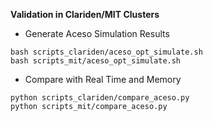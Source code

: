 **Validation in Clariden/MIT Clusters**
 - Generate Aceso Simulation Results
 ```
 bash scripts_clariden/aceso_opt_simulate.sh
 bash scripts_mit/aceso_opt_simulate.sh
 ```
 - Compare with Real Time and Memory
 ```
 python scripts_clariden/compare_aceso.py 
 python scripts_mit/compare_aceso.py 
 ```
